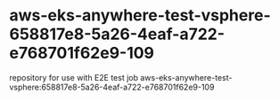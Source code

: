 # aws-eks-anywhere-test-vsphere-658817e8-5a26-4eaf-a722-e768701f62e9-109
repository for use with E2E test job aws-eks-anywhere-test-vsphere:658817e8-5a26-4eaf-a722-e768701f62e9-109
